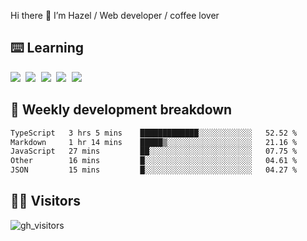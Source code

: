 
Hi there 👋 I’m Hazel / Web developer / coffee lover

## ⌨️ Learning

<samp>
 <a href="https://github.com/vuejs/core"><img src="https://api.iconify.design/logos:vue.svg" /></a>
  <a href="https://github.com/vuejs/core"><img src="https://api.iconify.design/logos:react.svg" /></a>
  <a href="https://github.com/vitejs/vite"><img src="https://api.iconify.design/logos:vitejs.svg" /></a>
  <a href="https://github.com/microsoft/TypeScript"><img src="https://api.iconify.design/logos:typescript-icon.svg" /></a> 
  <a href="https://github.com/unocss/unocss"><img src="https://api.iconify.design/logos:unocss.svg" /></a>
  

</samp>


## 🦀 Weekly development breakdown

<!--START_SECTION:waka-->

```txt
TypeScript   3 hrs 5 mins    █████████████░░░░░░░░░░░░   52.52 %
Markdown     1 hr 14 mins    █████▒░░░░░░░░░░░░░░░░░░░   21.16 %
JavaScript   27 mins         ██░░░░░░░░░░░░░░░░░░░░░░░   07.75 %
Other        16 mins         █░░░░░░░░░░░░░░░░░░░░░░░░   04.61 %
JSON         15 mins         █░░░░░░░░░░░░░░░░░░░░░░░░   04.27 %
```

<!--END_SECTION:waka-->
## 👬🏻 Visitors

![gh_visitors](https://profile-counter.glitch.me/Hazel-Lin/count.svg)

